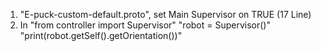 1) "E-puck-custom-default.proto", set Main Supervisor on TRUE (17 Line)
2) In "from controller import Supervisor"
              "robot = Supervisor()"
              "print(robot.getSelf().getOrientation())"